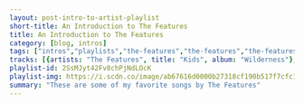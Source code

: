 ```yaml
---
layout: post-intro-to-artist-playlist
short-title: An Introduction to The Features
title: An Introduction to The Features
category: [blog, intros]
tags: ["intros","playlists","the-features","the-features","the-features","the-features","the-features","the-features","the-features","the-features","the-features","the-features","the-features","the-features","the-features"]
tracks: [{artists: "The Features", title: "Kids", album: "Wilderness"},{artists: "The Features", title: "Blow It Out", album: "Exhibit A"},{artists: "The Features", title: "Me & The Skirts", album: "Exhibit A"},{artists: "The Features", title: "The Idea of Growing Old", album: "Exhibit A"},{artists: "The Features", title: "This Much I Know", album: "Wilderness"},{artists: "The Features", title: "Baby's Hammer", album: "Some Kind Of Salvation"},{artists: "The Features", title: "There's A Million Ways To Sing The Blues", album: "Exhibit A"},{artists: "The Features", title: "Some Way Some How", album: "Exhibit A"},{artists: "The Features", title: "Exhibit A", album: "Exhibit A"},{artists: "The Features", title: "Circus", album: "Exhibit A"},{artists: "The Features", title: "Situation Gone Bad", album: "Exhibit A"},{artists: "The Features", title: "Harder to Ignore", album: "Exhibit A"},{artists: "The Features", title: "Leave It All Behind", album: "Exhibit A"}]
playlist-id: 2SsMJyt42Fv8chPjNdLOcK
playlist-img: https://i.scdn.co/image/ab67616d0000b27318cf190b517f7cfc18b5b16e
summary: "These are some of my favorite songs by The Features"
---
```

